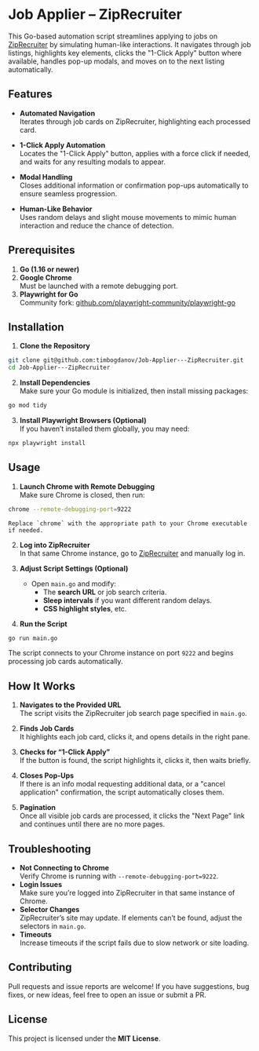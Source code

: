 # Job Applier – ZipRecruiter

This Go-based automation script streamlines applying to jobs on [ZipRecruiter](https://www.ziprecruiter.com) by simulating human-like interactions. It navigates through job listings, highlights key elements, clicks the "1-Click Apply" button where available, handles pop-up modals, and moves on to the next listing automatically.

## Features

- **Automated Navigation**  
  Iterates through job cards on ZipRecruiter, highlighting each processed card.

- **1-Click Apply Automation**  
  Locates the "1-Click Apply" button, applies with a force click if needed, and waits for any resulting modals to appear.

- **Modal Handling**  
  Closes additional information or confirmation pop-ups automatically to ensure seamless progression.

- **Human-Like Behavior**  
  Uses random delays and slight mouse movements to mimic human interaction and reduce the chance of detection.

## Prerequisites

1. **Go (1.16 or newer)**
2. **Google Chrome**  
   Must be launched with a remote debugging port.
3. **Playwright for Go**  
   Community fork: [github.com/playwright-community/playwright-go](https://github.com/playwright-community/playwright-go)

## Installation

1. **Clone the Repository**  
```bash
git clone git@github.com:timbogdanov/Job-Applier---ZipRecruiter.git
cd Job-Applier---ZipRecruiter
```

2. **Install Dependencies**  
Make sure your Go module is initialized, then install missing packages:
```bash
go mod tidy
```

3. **Install Playwright Browsers (Optional)**  
If you haven’t installed them globally, you may need:
```bash
npx playwright install
```

## Usage

1. **Launch Chrome with Remote Debugging**  
    Make sure Chrome is closed, then run:
```bash
chrome --remote-debugging-port=9222
```
    Replace `chrome` with the appropriate path to your Chrome executable if needed.

2. **Log into ZipRecruiter**  
    In that same Chrome instance, go to [ZipRecruiter](https://www.ziprecruiter.com) and manually log in.

3. **Adjust Script Settings (Optional)**  
   - Open `main.go` and modify:
     - The **search URL** or job search criteria.
     - **Sleep intervals** if you want different random delays.
     - **CSS highlight styles**, etc.

4. **Run the Script**  
```bash
go run main.go
```

   The script connects to your Chrome instance on port `9222` and begins processing job cards automatically.

## How It Works

1. **Navigates to the Provided URL**  
   The script visits the ZipRecruiter job search page specified in `main.go`.

2. **Finds Job Cards**  
   It highlights each job card, clicks it, and opens details in the right pane.

3. **Checks for “1-Click Apply”**  
   If the button is found, the script highlights it, clicks it, then waits briefly.

4. **Closes Pop-Ups**  
   If there is an info modal requesting additional data, or a "cancel application" confirmation, the script automatically closes them.

5. **Pagination**  
   Once all visible job cards are processed, it clicks the "Next Page" link and continues until there are no more pages.

## Troubleshooting

- **Not Connecting to Chrome**  
  Verify Chrome is running with `--remote-debugging-port=9222`.
- **Login Issues**  
  Make sure you’re logged into ZipRecruiter in that same instance of Chrome.
- **Selector Changes**  
  ZipRecruiter’s site may update. If elements can’t be found, adjust the selectors in `main.go`.
- **Timeouts**  
  Increase timeouts if the script fails due to slow network or site loading.

## Contributing

Pull requests and issue reports are welcome! If you have suggestions, bug fixes, or new ideas, feel free to open an issue or submit a PR.

## License

This project is licensed under the **MIT License**.